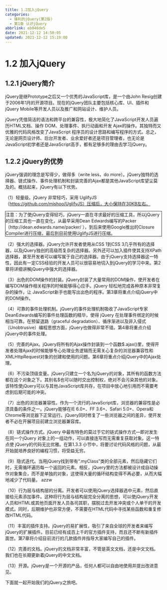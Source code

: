 ```yaml
---
title: 1.2加入jQuery
categories: 
  - 锋利的jQuery(第2版)
  - 第1章 认识jQuery
abbrlink: eb046de5
date: 2021-12-12 14:58:05
updated: 2021-12-12 15:19:00
---
```

# 1.2 加入jQuery
## 1.2.1 jQuery简介
jQuery是继Prototype之后又一个优秀的JavaScript库，是一个由John Resig创建于2006年1月的开源项目。现在的jQuery团队主要包括核心库、UI、插件和jQuery Mobile等开发人员以及推广和网站设计、维护人员。

jQuery凭借简洁的语法和跨平台的兼容性，极大地简化了JavaScript开发人员遍历HTML文档、操作 DOM、处理事件、执行动画和开发 Ajax的操作。其独特而又优雅的代码风格改变了JavaScript 程序员的设计思路和编写程序的方式。总之，无论是网页设计师、后台开发者、业余爱好者还是项目管理者，也无论是JavaScript初学者还是JavaScript高手，都有足够多的理由去学习jQuery。

## 1.2.2 jQuery的优势
jQuery强调的理念是写得少，做得多（write less，do more）。jQuery独特的选择器、链式操作、事件处理机制和封装完善的Ajax都是其他JavaScript库望尘莫及的。概括起来，jQuery有以下优势。

（1）轻量级。jQuery 非常轻巧，采用 UglifyJS（https://github.com/mishoo/UglifyJS）压缩后，大小保持在30KB左右。

<div style="border:1px solid;">注意：为了使jQuery变得轻巧，jQuery一直在寻求最好的压缩工具，所以jQuery的压缩工具也一直在变化，从最早采用Dean Edwards编写的Packer（http://dean.edwards.name/packer/ ），到后来使用Google推出的Closure Compiler进行压缩，最后到目前使用UglifyJS进行压缩。</div>


（2）强大的选择器。jQuery允许开发者使用从CSS 1到CSS 3几乎所有的选择器，以及jQuery独创的高级而复杂的选择器。另外还可以加入插件使其支持XPath选择器，甚至开发者可以编写属于自己的选择器。由于jQuery支持选择器这一特性，因此有一定CSS经验的开发人员可以很容易地切入到jQuery的学习中来。第2章将详细讲解jQuery中强大的选择器。

（3）出色的DOM操作的封装。jQuery封装了大量常用的DOM操作，使开发者在编写DOM操作相关程序的时候能够得心应手。jQuery 轻松地完成各种原本非常复杂的操作，让 JavaScript新手也能写出出色的程序。第3章将重点介绍jQuery中的DOM操作。

（4）可靠的事件处理机制。jQuery的事件处理机制吸收了JavaScript专家DeanEdwards编写的事件处理函数的精华，使得 jQuery 在处理事件绑定的时候相当可靠。在预留退路（graceful degradation）、循序渐进以及非入侵式（Unobtrusive）编程思想方面，jQuery也做得非常不错。第4章将重点介绍jQuery中的事件处理。

（5）完善的Ajax。jQuery将所有的Ajax操作封装到一个函数$.ajax()里，使得开发者处理Ajax的时候能够专心处理业务逻辑而无需关心复杂的浏览器兼容性和XMLHttpRequest对象的创建和使用的问题。第6章将重点介绍jQuery中的Ajax处理。

（6）不污染顶级变量。jQuery只建立一个名为jQuery的对象，其所有的函数方法都在这个对象之下。其别名$也可以随时交出控制权，绝对不会污染其他的对象。该特性使jQuery可以与其他JavaScript库共存，在项目中放心地引用而不需要考虑到后期可能的冲突。

（7）出色的浏览器兼容性。作为一个流行的JavaScript库，浏览器的兼容性是必须具备的条件之一。jQuery能够在IE 6.0+、FF 3.6+、Safari 5.0+、Opera和Chrome等浏览器下正常运行。jQuery同时修复了一些浏览器之间的差异，使开发者不必在开展项目前建立浏览器兼容库。

（8）链式操作方式。jQuery 中最有特色的莫过于它的链式操作方式—即对发生在同一个jQuery 对象上的一组动作，可以直接连写而无需重复获取对象。这一特点使 jQuery的代码无比优雅。在第1.3.3 小节中，将要讨论代码风格的问题，从最开始就培养良好的编程习惯，将受益无穷。

（9）隐式迭代。当用jQuery找到带有“.myClass”类的全部元素，然后隐藏它们时，无需循环遍历每一个返回的元素。相反，jQuery里的方法都被设计成自动操作对象集合，而不是单独的对象，这使得大量的循环结构变得不再必要，从而大幅地减少了代码量。
azzw

（10）行为层与结构层的分离。开发者可以使用jQuery选择器选中元素，然后直接给元素添加事件。这种将行为层与结构层完全分离的思想，可以使jQuery开发人员和HTML或其他页面开发人员各司其职，摆脱过去开发冲突或个人单干的开发模式。同时，后期维护也非常方便，不需要在HTML代码中寻找某些函数和重复修改HTML代码。


（11）丰富的插件支持。jQuery的易扩展性，吸引了来自全球的开发者来编写jQuery的扩展插件。目前已经有成百上千的官方插件支持，而且还不断有新插件面世。第7章将介绍目前流行的几款插件并指导大家编写自己的插件。

（12）完善的文档。jQuery的文档非常丰富，不管是英文文档，还是中文文档。我们也在长期更新着jQuery的中文文档。

（13）开源。jQuery是一个开源的产品，任何人都可以自由地使用并提出改进意见。

下面就一起开始我们的jQuery之旅吧。

